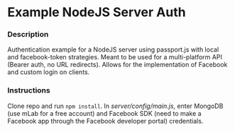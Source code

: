 # Example NodeJS Server Auth

### Description
Authentication example for a NodeJS server using passport.js with local and facebook-token strategies. Meant to be used for a multi-platform API (Bearer auth, no URL redirects). Allows for the implementation of Facebook and custom login on clients.

### Instructions
Clone repo and run `npm install`. In <i>server/config/main.js</i>, enter MongoDB (use mLab for a free account) and Facebook SDK (need to make a Facebook app through the Facebook developer portal) credentials.
